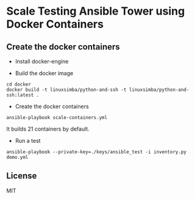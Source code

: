# Scale Testing Ansible Tower using Docker Containers

## Create the docker containers

* Install docker-engine

* Build the docker image

```
cd docker
docker build -t linuxsimba/python-and-ssh -t linuxsimba/python-and-ssh:latest .

```

* Create the docker containers

```
ansible-playbook scale-containers.yml
```

It builds 21 containers by default.

* Run a test

```
ansible-playbook --private-key=./keys/ansible_test -i inventory.py demo.yml

```

## License

MIT
